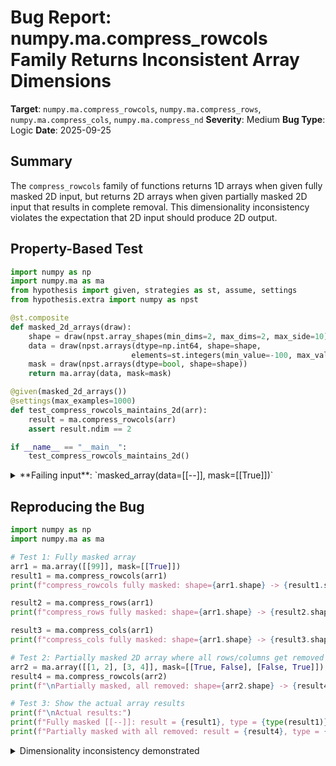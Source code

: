# Bug Report: numpy.ma.compress_rowcols Family Returns Inconsistent Array Dimensions

**Target**: `numpy.ma.compress_rowcols`, `numpy.ma.compress_rows`, `numpy.ma.compress_cols`, `numpy.ma.compress_nd`
**Severity**: Medium
**Bug Type**: Logic
**Date**: 2025-09-25

## Summary

The `compress_rowcols` family of functions returns 1D arrays when given fully masked 2D input, but returns 2D arrays when given partially masked 2D input that results in complete removal. This dimensionality inconsistency violates the expectation that 2D input should produce 2D output.

## Property-Based Test

```python
import numpy as np
import numpy.ma as ma
from hypothesis import given, strategies as st, assume, settings
from hypothesis.extra import numpy as npst

@st.composite
def masked_2d_arrays(draw):
    shape = draw(npst.array_shapes(min_dims=2, max_dims=2, max_side=10))
    data = draw(npst.arrays(dtype=np.int64, shape=shape,
                           elements=st.integers(min_value=-100, max_value=100)))
    mask = draw(npst.arrays(dtype=bool, shape=shape))
    return ma.array(data, mask=mask)

@given(masked_2d_arrays())
@settings(max_examples=1000)
def test_compress_rowcols_maintains_2d(arr):
    result = ma.compress_rowcols(arr)
    assert result.ndim == 2

if __name__ == "__main__":
    test_compress_rowcols_maintains_2d()
```

<details>

<summary>
**Failing input**: `masked_array(data=[[--]], mask=[[True]])`
</summary>
```
Traceback (most recent call last):
  File "/home/npc/pbt/agentic-pbt/worker_/61/hypo.py", line 21, in <module>
    test_compress_rowcols_maintains_2d()
    ~~~~~~~~~~~~~~~~~~~~~~~~~~~~~~~~~~^^
  File "/home/npc/pbt/agentic-pbt/worker_/61/hypo.py", line 15, in test_compress_rowcols_maintains_2d
    @settings(max_examples=1000)
                   ^^^
  File "/home/npc/miniconda/lib/python3.13/site-packages/hypothesis/core.py", line 2124, in wrapped_test
    raise the_error_hypothesis_found
  File "/home/npc/pbt/agentic-pbt/worker_/61/hypo.py", line 18, in test_compress_rowcols_maintains_2d
    assert result.ndim == 2
           ^^^^^^^^^^^^^^^^
AssertionError
Falsifying example: test_compress_rowcols_maintains_2d(
    arr=masked_array(data=[[--]],
                 mask=[[ True]],
           fill_value=999999,
                dtype=int64),
)
Explanation:
    These lines were always and only run by failing examples:
        /home/npc/miniconda/lib/python3.13/site-packages/numpy/ma/extras.py:948
```
</details>

## Reproducing the Bug

```python
import numpy as np
import numpy.ma as ma

# Test 1: Fully masked array
arr1 = ma.array([[99]], mask=[[True]])
result1 = ma.compress_rowcols(arr1)
print(f"compress_rowcols fully masked: shape={arr1.shape} -> {result1.shape}, ndim={arr1.ndim} -> {result1.ndim}")

result2 = ma.compress_rows(arr1)
print(f"compress_rows fully masked: shape={arr1.shape} -> {result2.shape}, ndim={arr1.ndim} -> {result2.ndim}")

result3 = ma.compress_cols(arr1)
print(f"compress_cols fully masked: shape={arr1.shape} -> {result3.shape}, ndim={arr1.ndim} -> {result3.ndim}")

# Test 2: Partially masked 2D array where all rows/columns get removed
arr2 = ma.array([[1, 2], [3, 4]], mask=[[True, False], [False, True]])
result4 = ma.compress_rowcols(arr2)
print(f"\nPartially masked, all removed: shape={arr2.shape} -> {result4.shape}, ndim={arr2.ndim} -> {result4.ndim}")

# Test 3: Show the actual array results
print(f"\nActual results:")
print(f"Fully masked [[--]]: result = {result1}, type = {type(result1)}")
print(f"Partially masked with all removed: result = {result4}, type = {type(result4)}")
```

<details>

<summary>
Dimensionality inconsistency demonstrated
</summary>
```
compress_rowcols fully masked: shape=(1, 1) -> (0,), ndim=2 -> 1
compress_rows fully masked: shape=(1, 1) -> (0,), ndim=2 -> 1
compress_cols fully masked: shape=(1, 1) -> (0,), ndim=2 -> 1

Partially masked, all removed: shape=(2, 2) -> (0, 0), ndim=2 -> 2

Actual results:
Fully masked [[--]]: result = [], type = <class 'numpy.ndarray'>
Partially masked with all removed: result = [], type = <class 'numpy.ndarray'>
```
</details>

## Why This Is A Bug

This violates expected behavior in three critical ways:

1. **Dimensionality Inconsistency**: The same conceptual operation (removing all data) produces different dimensional results depending on whether the input is fully masked (returns 1D with shape `(0,)`) or partially masked with all elements removed (returns 2D with shape `(0, 0)`).

2. **Documentation Contract Violation**: The documentation explicitly states that the input "Must be a 2D array" and describes the functions as operating on rows and columns (inherently 2D concepts). The function names themselves (`compress_rows`, `compress_cols`, `compress_rowcols`) are specifically about 2D operations. When a function requires 2D input and operates on 2D concepts, users reasonably expect 2D output.

3. **Breaking Array Operation Chains**: This inconsistency breaks code that chains array operations. For example:
   - Broadcasting operations expect consistent dimensions
   - Subsequent matrix operations may fail unexpectedly
   - Shape-dependent logic will behave incorrectly

The bug occurs at line 948 in `/home/npc/miniconda/lib/python3.13/site-packages/numpy/ma/extras.py` where `compress_nd()` returns `nxarray([])` for fully masked arrays, creating a 1D empty array regardless of input dimensionality.

## Relevant Context

The `compress_rowcols` function is a wrapper around `compress_nd` (line 1010 in extras.py):
```python
def compress_rowcols(x, axis=None):
    if asarray(x).ndim != 2:
        raise NotImplementedError("compress_rowcols works for 2D arrays only.")
    return compress_nd(x, axis=axis)
```

The inconsistency stems from `compress_nd` at line 947-948:
```python
if m.all():
    return nxarray([])  # Always returns 1D empty array
```

While the partial masking case (lines 949-954) preserves dimensions through boolean indexing:
```python
data = x._data
for ax in axis:
    axes = tuple(list(range(ax)) + list(range(ax + 1, x.ndim)))
    data = data[(slice(None),) * ax + (~m.any(axis=axes),)]
return data  # Preserves original dimensionality
```

Documentation references:
- numpy.ma.compress_rowcols: https://numpy.org/doc/stable/reference/generated/numpy.ma.compress_rowcols.html
- Source code: https://github.com/numpy/numpy/blob/main/numpy/ma/extras.py

## Proposed Fix

```diff
--- a/numpy/ma/extras.py
+++ b/numpy/ma/extras.py
@@ -945,7 +945,12 @@ def compress_nd(x, axis=None):
         return x._data
     # All is masked: return empty
     if m.all():
-        return nxarray([])
+        # Preserve dimensionality - return empty array with appropriate shape
+        result_shape = list(x.shape)
+        for ax in axis:
+            result_shape[ax] = 0
+        return nxarray([]).reshape(result_shape)
     # Filter elements through boolean indexing
     data = x._data
     for ax in axis:
```